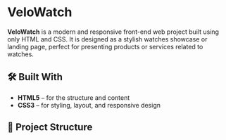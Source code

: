 #  VeloWatch

**VeloWatch** is a modern and responsive front-end web project built using only HTML and CSS.
It is designed as a stylish watches showcase or landing page, perfect for presenting products or services related to watches.

## 🛠️ Built With

- **HTML5** – for the structure and content
- **CSS3** – for styling, layout, and responsive design

## 📁 Project Structure

